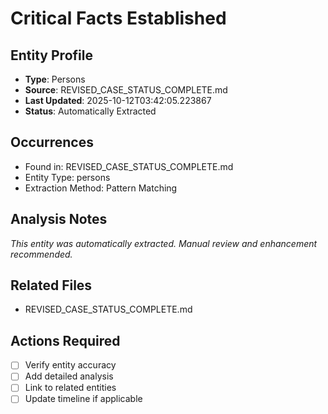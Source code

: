 # Critical Facts Established

## Entity Profile
- **Type**: Persons
- **Source**: REVISED_CASE_STATUS_COMPLETE.md
- **Last Updated**: 2025-10-12T03:42:05.223867
- **Status**: Automatically Extracted

## Occurrences
- Found in: REVISED_CASE_STATUS_COMPLETE.md
- Entity Type: persons
- Extraction Method: Pattern Matching

## Analysis Notes
*This entity was automatically extracted. Manual review and enhancement recommended.*

## Related Files
- REVISED_CASE_STATUS_COMPLETE.md

## Actions Required
- [ ] Verify entity accuracy
- [ ] Add detailed analysis
- [ ] Link to related entities
- [ ] Update timeline if applicable
